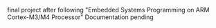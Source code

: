 final project after following "Embedded Systems Programming on ARM Cortex-M3/M4 Processor"
Documentation pending
